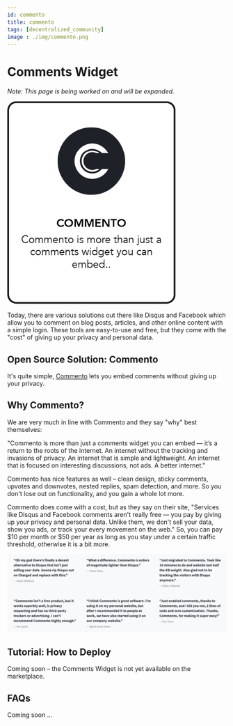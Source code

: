 ```yaml
---
id: commento
title: commento
tags: [decentralized_community]
image : ./img/commento.png
---
```


# Comments Widget

*Note: This page is being worked on and will be expanded.*

![](./img/commento.png)

Today, there are various solutions out there like Disqus and Facebook which allow you to comment on blog posts, articles, and other online content with a simple login. These tools are easy-to-use and free, but they come with the "cost" of giving up your privacy and personal data.

## Open Source Solution: Commento

It's quite simple, [Commento](https://commento.io/) lets you embed comments without giving up your privacy.

## Why Commento?

We are very much in line with Commento and they say "why" best themselves:

"Commento is more than just a comments widget you can embed — it’s a return to the roots of the internet. An internet without the tracking and invasions of privacy. An internet that is simple and lightweight. An internet that is focused on interesting discussions, not ads. A better internet."

Commento has nice features as well – clean design, sticky comments, upvotes and downvotes, nested replies, spam detection, and more. So you don't lose out on functionality, and you gain a whole lot more.

Commento does come with a cost, but as they say on their site, "Services like Disqus and Facebook comments aren't really free — you pay by giving up your privacy and personal data. Unlike them, we don't sell your data, show you ads, or track your every movement on the web." So, you can pay $10 per month or $50 per year as long as you stay under a certain traffic threshold, otherwise it is a bit more.

![](./img/commento2.png)

## Tutorial: How to Deploy

Coming soon – the Comments Widget is not yet available on the marketplace.

## FAQs

Coming soon ...